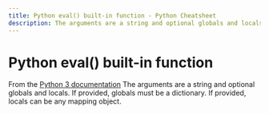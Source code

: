 ```yaml
---
title: Python eval() built-in function - Python Cheatsheet
description: The arguments are a string and optional globals and locals. If provided, globals must be a dictionary. If provided, locals can be any mapping object.
---
```


# Python eval() built-in function

<base-disclaimer>
  <base-disclaimer-title>
    From the <a target="_blank" href="https://docs.python.org/3/library/functions.html#eval">Python 3 documentation</a>
  </base-disclaimer-title>
  <base-disclaimer-content>
   The arguments are a string and optional globals and locals. If provided, globals must be a dictionary. If provided, locals can be any mapping object.
  </base-disclaimer-content>
</base-disclaimer>

<!-- remove this tag to start editing this page -->
<empty-section />
<!-- remove this tag to start editing this page -->
